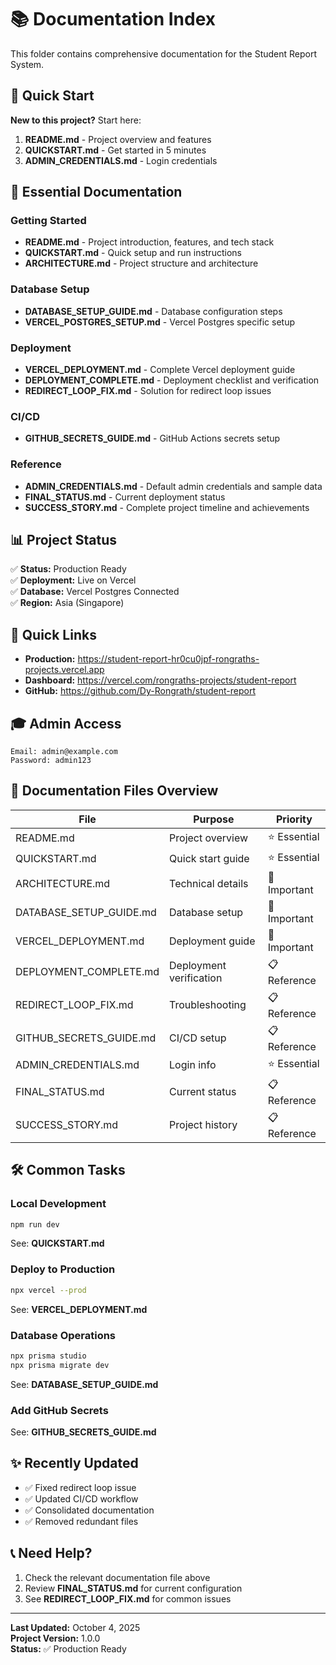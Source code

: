 # 📚 Documentation Index

This folder contains comprehensive documentation for the Student Report System.

## 🚀 Quick Start

**New to this project?** Start here:
1. **README.md** - Project overview and features
2. **QUICKSTART.md** - Get started in 5 minutes
3. **ADMIN_CREDENTIALS.md** - Login credentials

## 🎯 Essential Documentation

### Getting Started
- **README.md** - Project introduction, features, and tech stack
- **QUICKSTART.md** - Quick setup and run instructions
- **ARCHITECTURE.md** - Project structure and architecture

### Database Setup
- **DATABASE_SETUP_GUIDE.md** - Database configuration steps
- **VERCEL_POSTGRES_SETUP.md** - Vercel Postgres specific setup

### Deployment
- **VERCEL_DEPLOYMENT.md** - Complete Vercel deployment guide
- **DEPLOYMENT_COMPLETE.md** - Deployment checklist and verification
- **REDIRECT_LOOP_FIX.md** - Solution for redirect loop issues

### CI/CD
- **GITHUB_SECRETS_GUIDE.md** - GitHub Actions secrets setup

### Reference
- **ADMIN_CREDENTIALS.md** - Default admin credentials and sample data
- **FINAL_STATUS.md** - Current deployment status
- **SUCCESS_STORY.md** - Complete project timeline and achievements

## 📊 Project Status

✅ **Status:** Production Ready  
✅ **Deployment:** Live on Vercel  
✅ **Database:** Vercel Postgres Connected  
✅ **Region:** Asia (Singapore)  

## 🔗 Quick Links

- **Production:** https://student-report-hr0cu0jpf-rongraths-projects.vercel.app
- **Dashboard:** https://vercel.com/rongraths-projects/student-report
- **GitHub:** https://github.com/Dy-Rongrath/student-report

## 🎓 Admin Access

```
Email: admin@example.com
Password: admin123
```

## 📝 Documentation Files Overview

| File | Purpose | Priority |
|------|---------|----------|
| README.md | Project overview | ⭐ Essential |
| QUICKSTART.md | Quick start guide | ⭐ Essential |
| ARCHITECTURE.md | Technical details | 🔹 Important |
| DATABASE_SETUP_GUIDE.md | Database setup | 🔹 Important |
| VERCEL_DEPLOYMENT.md | Deployment guide | 🔹 Important |
| DEPLOYMENT_COMPLETE.md | Deployment verification | 📋 Reference |
| REDIRECT_LOOP_FIX.md | Troubleshooting | 📋 Reference |
| GITHUB_SECRETS_GUIDE.md | CI/CD setup | 📋 Reference |
| ADMIN_CREDENTIALS.md | Login info | ⭐ Essential |
| FINAL_STATUS.md | Current status | 📋 Reference |
| SUCCESS_STORY.md | Project history | 📋 Reference |

## 🛠️ Common Tasks

### Local Development
```bash
npm run dev
```
See: **QUICKSTART.md**

### Deploy to Production
```bash
npx vercel --prod
```
See: **VERCEL_DEPLOYMENT.md**

### Database Operations
```bash
npx prisma studio
npx prisma migrate dev
```
See: **DATABASE_SETUP_GUIDE.md**

### Add GitHub Secrets
See: **GITHUB_SECRETS_GUIDE.md**

## ✨ Recently Updated

- ✅ Fixed redirect loop issue
- ✅ Updated CI/CD workflow
- ✅ Consolidated documentation
- ✅ Removed redundant files

## 📞 Need Help?

1. Check the relevant documentation file above
2. Review **FINAL_STATUS.md** for current configuration
3. See **REDIRECT_LOOP_FIX.md** for common issues

---

**Last Updated:** October 4, 2025  
**Project Version:** 1.0.0  
**Status:** ✅ Production Ready
